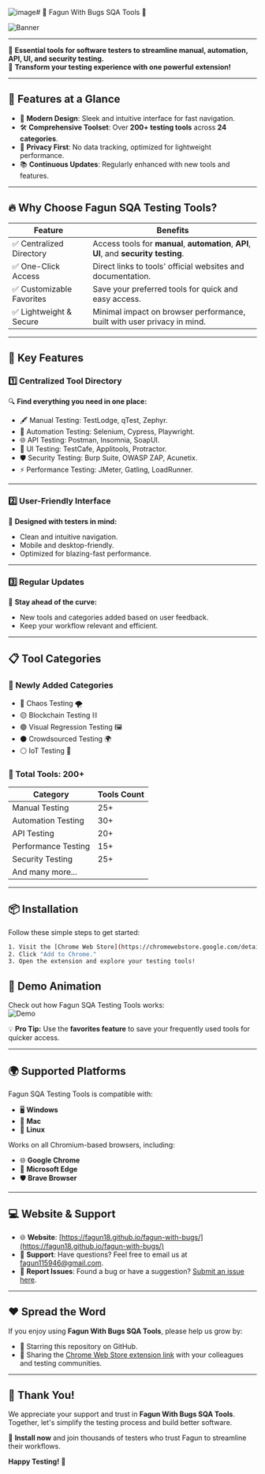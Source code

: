 ![image](https://github.com/user-attachments/assets/40d640f9-ab17-4210-bfb3-6abaf8a6e7d3)# 🎉 Fagun With Bugs SQA Tools 🐞  

![Banner]([https://your-image-link/banner.png](https://fagun18.github.io/fagun-with-bugs/logo.png))

---

🌟 **Essential tools for software testers to streamline manual, automation, API, UI, and security testing.**  
🚀 **Transform your testing experience with one powerful extension!**

---

## 🌟 Features at a Glance
- 🎨 **Modern Design**: Sleek and intuitive interface for fast navigation.  
- 🛠️ **Comprehensive Toolset**: Over **200+ testing tools** across **24 categories**.  
- 🔐 **Privacy First**: No data tracking, optimized for lightweight performance.  
- 📚 **Continuous Updates**: Regularly enhanced with new tools and features.  

---

## 🔥 Why Choose Fagun SQA Testing Tools?

| Feature                     | Benefits                                                                                       |
|-----------------------------|------------------------------------------------------------------------------------------------|
| ✅ Centralized Directory    | Access tools for **manual**, **automation**, **API**, **UI**, and **security testing**.        |
| ✅ One-Click Access         | Direct links to tools' official websites and documentation.                                   |
| ✅ Customizable Favorites   | Save your preferred tools for quick and easy access.                                          |
| ✅ Lightweight & Secure     | Minimal impact on browser performance, built with user privacy in mind.                      |

---

## 🚀 Key Features

### 1️⃣ Centralized Tool Directory
🔍 **Find everything you need in one place:**  
- 🖋️ Manual Testing: TestLodge, qTest, Zephyr.  
- 🤖 Automation Testing: Selenium, Cypress, Playwright.  
- 🌐 API Testing: Postman, Insomnia, SoapUI.  
- 🎨 UI Testing: TestCafe, Applitools, Protractor.  
- 🛡️ Security Testing: Burp Suite, OWASP ZAP, Acunetix.  
- ⚡ Performance Testing: JMeter, Gatling, LoadRunner.

---

### 2️⃣ User-Friendly Interface
🎨 **Designed with testers in mind:**  
- Clean and intuitive navigation.  
- Mobile and desktop-friendly.  
- Optimized for blazing-fast performance.

---

### 3️⃣ Regular Updates
🔄 **Stay ahead of the curve:**  
- New tools and categories added based on user feedback.  
- Keep your workflow relevant and efficient.

---

## 📋 Tool Categories

### **🎉 Newly Added Categories**
- 🔴 Chaos Testing 🌪️  
- 🟡 Blockchain Testing ⛓️  
- 🟣 Visual Regression Testing 🖼️  
- ⚫ Crowdsourced Testing 🌍  
- ⚪ IoT Testing 📡  

### **🌟 Total Tools: 200+**
| Category              | Tools Count |
|-----------------------|-------------|
| Manual Testing        | 25+         |
| Automation Testing    | 30+         |
| API Testing           | 20+         |
| Performance Testing   | 15+         |
| Security Testing      | 25+         |
| And many more...      |             |

---

## 📦 Installation

Follow these simple steps to get started:

```bash
1. Visit the [Chrome Web Store](https://chromewebstore.google.com/detail/fagun-with-bugs-sqa-testi/<correct-extension-id>).
2. Click "Add to Chrome."
3. Open the extension and explore your testing tools!
```


## 🎥 Demo Animation

Check out how Fagun SQA Testing Tools works:  
![Demo]([https://your-image-link/demo.gif](https://www.youtube.com/watch?v=hg-PhXhTvQ4))  

💡 **Pro Tip:** Use the **favorites feature** to save your frequently used tools for quicker access.

---

## 🌍 Supported Platforms

Fagun SQA Testing Tools is compatible with:  
- 🖥️ **Windows**  
- 🍏 **Mac**  
- 🐧 **Linux**

Works on all Chromium-based browsers, including:  
- 🌐 **Google Chrome**  
- 🦊 **Microsoft Edge**  
- 🛡️ **Brave Browser**

---

## 💻 Website & Support

- 🌐 **Website**: [https://fagun18.github.io/fagun-with-bugs/](https://fagun18.github.io/fagun-with-bugs/)  
- 📧 **Support**: Have questions? Feel free to email us at [fagun115946@gmail.com](mailto:fagun115946@gmail.com).  
- 🐞 **Report Issues**: Found a bug or have a suggestion? [Submit an issue here](https://github.com/your-repo-link/issues).

---

## ❤️ Spread the Word

If you enjoy using **Fagun With Bugs SQA Tools**, please help us grow by:  
- 🌟 Starring this repository on GitHub.  
- 📢 Sharing the [Chrome Web Store extension link](https://chromewebstore.google.com/detail/fagun-with-bugs-sqa-testi/peelhgmemfhajlldpkamljidapnfnaob) with your colleagues and testing communities.  

---

## 🌟 Thank You!

We appreciate your support and trust in **Fagun With Bugs SQA Tools**. Together, let's simplify the testing process and build better software.  

🚀 **Install now** and join thousands of testers who trust Fagun to streamline their workflows.  

**Happy Testing!** 🎉
```

